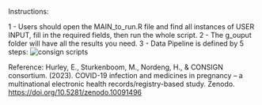 Instructions:

1 - Users should open the MAIN_to_run.R file and find all instances of USER INPUT, fill in the required fields, then run the whole script. 
2 - The g_ouput folder will have all the results you need.
3 - Data Pipeline is defined by 5 steps:
![consign scripts](https://user-images.githubusercontent.com/40298610/200269682-decdad16-4559-4656-a6c1-523f00c14839.jpeg)

Reference:
Hurley, E., Sturkenboom, M., Nordeng, H., & CONSIGN consortium. (2023). COVID-19 infection and medicines in pregnancy – a multinational electronic health records/registry-based study. Zenodo. https://doi.org/10.5281/zenodo.10091496
